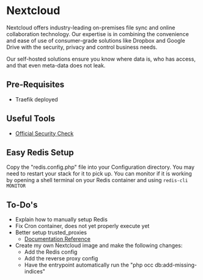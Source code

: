 # Nextcloud

Nextcloud offers industry-leading on-premises file sync and online collaboration technology. Our expertise is in combining the convenience and ease of use of consumer-grade solutions like Dropbox and Google Drive with the security, privacy and control business needs.

Our self-hosted solutions ensure you know where data is, who has access, and that even meta-data does not leak.

## Pre-Requisites

* Traefik deployed

## Useful Tools

* [Official Security Check](https://scan.nextcloud.com/)

## Easy Redis Setup

Copy the "redis.config.php" file into your Configuration directory.
You may need to restart your stack for it to pick up.
You can monitor if it is working by opening a shell terminal on your Redis container and using `redis-cli MONITOR`

## To-Do's

* Explain how to manually setup Redis
* Fix Cron container, does not yet properly execute yet
* Better setup trusted_proxies
  * [Documentation Reference](https://docs.nextcloud.com/server/stable/admin_manual/configuration_server/reverse_proxy_configuration.html?highlight=reverse%20proxy)
* Create my own Nextcloud image and make the following changes:
  * Add the Redis config
  * Add the reverse proxy config
  * Have the entrypoint automatically run the "php occ db:add-missing-indices"